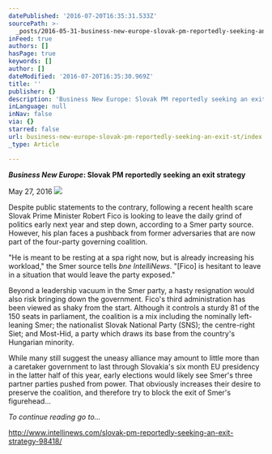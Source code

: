 ```yaml
---
datePublished: '2016-07-20T16:35:31.533Z'
sourcePath: >-
  _posts/2016-05-31-business-new-europe-slovak-pm-reportedly-seeking-an-exit-st.md
inFeed: true
authors: []
hasPage: true
keywords: []
author: []
dateModified: '2016-07-20T16:35:30.969Z'
title: ''
publisher: {}
description: 'Business New Europe: Slovak PM reportedly seeking an exit strategy'
inLanguage: null
inNav: false
via: {}
starred: false
url: business-new-europe-slovak-pm-reportedly-seeking-an-exit-st/index.html
_type: Article

---
```

_**Business New Europe**_**: Slovak PM reportedly seeking an exit strategy**

May 27, 2016
![](https://the-grid-user-content.s3-us-west-2.amazonaws.com/9d7410d2-f008-49fb-8061-27ce302e1bdd.jpg)

Despite public statements to the contrary, following a recent health scare Slovak Prime Minister Robert Fico is looking to leave the daily grind of politics early next year and step down, according to a Smer party source. However, his plan faces a pushback from former adversaries that are now part of the four-party governing coalition.

"He is meant to be resting at a spa right now, but is already increasing his workload," the Smer source tells _bne IntelliNews_. "\[Fico\] is hesitant to leave in a situation that would leave the party exposed."

Beyond a leadership vacuum in the Smer party, a hasty resignation would also risk bringing down the government. Fico's third administration has been viewed as shaky from the start. Although it controls a sturdy 81 of the 150 seats in parliament, the coalition is a mix including the nominally left-leaning Smer; the nationalist Slovak National Party (SNS); the centre-right Siet; and Most-Hid, a party which draws its base from the country's Hungarian minority.

While many still suggest the uneasy alliance may amount to little more than a caretaker government to last through Slovakia's six month EU presidency in the latter half of this year, early elections would likely see Smer's three partner parties pushed from power. That obviously increases their desire to preserve the coalition, and therefore try to block the exit of Smer's figurehead...

_To continue reading go to..._

http://www.intellinews.com/slovak-pm-reportedly-seeking-an-exit-strategy-98418/